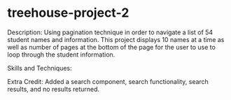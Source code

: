 # treehouse-project-2

Description: Using pagination technique in order to navigate a list of 54 student names and information. This project displays 10 names at a time as well as number of pages at the bottom of the page for the user to use to loop through the student information. 

Skills and Techniques: 

Extra Credit: Added a search component, search functionality, search results, and no results returned. 
